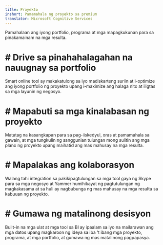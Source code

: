 ```yaml
---
title: Proyekto
inshort: Pamamahala ng proyekto sa premium
translator: Microsoft Cognitive Services
---
```


Pamahalaan ang iyong portfolio, programa at mga mapagkukunan para sa pinakamainam na mga resulta.

# # Drive sa pinahahalagahan na nauugnay sa portfolio
Smart online tool ay makakatulong sa iyo madiskarteng suriin at i-optimize ang iyong portfolio ng proyekto upang i-maximize ang halaga nito at iligtas sa mga layunin ng negosyo. 

# # Mapabuti sa mga kinalabasan ng proyekto
Matatag na kasangkapan para sa pag-iiskedyul, oras at pamamahala sa gawain, at mga tungkulin ng sanggunian tulungan mong sulitin ang mga plano ng proyekto upang maihatid ang mas mahusay na mga resulta. 

# # Mapalakas ang kolaborasyon
Walang tahi integration sa pakikipagtulungan sa mga tool gaya ng Skype para sa mga negosyo at Yammer humihikayat ng pagtutulungan ng magkakasama at sa huli ay nagbubunga ng mas mahusay na mga resulta sa kabuuan ng proyekto. 

# # Gumawa ng matalinong desisyon 
Built-in na mga ulat at mga tool sa BI ay ipaalam sa iyo na mailarawan ang mga datos upang magkaroon ng ideya sa iba 't ibang mga proyekto, programa, at mga portfolio, at gumawa ng mas matalinong pagpapasya. 





